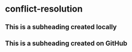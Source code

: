 # conflict-resolution
 ## This is a subheading created locally
## This is a subheading created on GitHub
